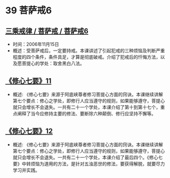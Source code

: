 # 39 菩萨戒6

## [三乘戒律 / 菩萨戒 / 菩萨戒6](https://www.fohuifayu.com/index.php/huideng-jiangtang/sancheng-jielv/pusa-jie/987-l06015)

- 时间：2006年11月15日
- 概述：受菩萨戒后，一定要持戒。本课讲述了引起犯戒的三种烦恼及判断严重程度的四个条件，条件具足，才算是彻底破戒。介绍了犯戒后的忏悔方法，以及愿菩提心的学处：取舍黑白八法。

## [《修心七要》11](https://www.fohuifayu.com/index.php/huideng-jiangtang/jingdian-jiedu/xiuxin-qiyao/973-l05023)

- 概述:
《修心七要》来源于阿底峡尊者修习菩提心方面的窍诀。本课继续讲解第七个要点：修心之学处，即修行人应当遵守的规则，如果能够遵守，菩提心就只会增长不会退失。一共有二十一个学处，本课介绍了第十到第十七个，重点阐释了当今应修持主要的修法、要断除六种颠倒、修行应坚持不懈等。

## [《修心七要》12](https://www.fohuifayu.com/index.php/huideng-jiangtang/jingdian-jiedu/xiuxin-qiyao/974-l05024)

- 概述:
《修心七要》来源于阿底峡尊者修习菩提心方面的窍诀。本课继续讲解第七个要点：修心之学处，即修行人应当遵守的规则，如果能够遵守，菩提心就只会增长不会退失。一共有二十一个学处，本课介绍了最后四个。《修心七要》中转烦恼为道用的方法，是针对五浊恶世的修法，要获得解脱，就要尽力学习并实践。